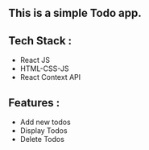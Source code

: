 ## This is a simple Todo app.

## Tech Stack :
-   React JS
-   HTML-CSS-JS
-   React Context API

## Features :
- Add new todos
- Display Todos
- Delete Todos